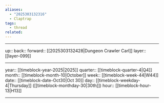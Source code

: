 ```yaml
---
aliases:
  - "2025303132316"
  - Claptrap
tags:
  - thread
related:
---
```




***

up:: 
back:: 
forward:: [[2025303132428|Dungeon Crawler Carl]]
layer:: [[layer-099]]

***

year:: [[timeblock-year-2025|2025]]
quarter:: [[timeblock-quarter-4|Q4]]
month:: [[timeblock-month-10|October]]
week:: [[timeblock-week-44|W44]]
date:: [[timeblock-date-Oct30|Oct 30]]
day:: [[timeblock-weekday-4|Thursday]] ([[timeblock-monthday-30|30th]])
hour:: [[timeblock-hour-13|H13]]

***
